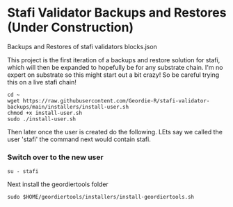 # Stafi Validator Backups and Restores (Under Construction)
Backups and Restores of stafi validators blocks.json

This project is the first iteration of a backups and restore solution for stafi, which will then be expanded to hopefully be for any substrate chain.  I'm no expert on substrate so this might start out a bit crazy! So be careful trying this on a live stafi chain!

```
cd ~
wget https://raw.githubusercontent.com/Geordie-R/stafi-validator-backups/main/installers/install-user.sh
chmod +x install-user.sh
sudo ./install-user.sh
```

Then later once the user is created do the following.  LEts say we called the user 'stafi' the command next would contain stafi.

### Switch over to the new user
```
su - stafi
```
Next install the geordiertools folder
```
sudo $HOME/geordiertools/installers/install-geordiertools.sh
```
